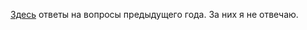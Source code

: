 [Здесь](https://docs.google.com/document/d/1EDCHt4ldBn9xTEq6-nsOUUQ4zzWuM49j_8CiQhBESVU/edit#heading=h.gdlo9b92yjz6) ответы на вопросы предыдущего года. За них я не отвечаю.